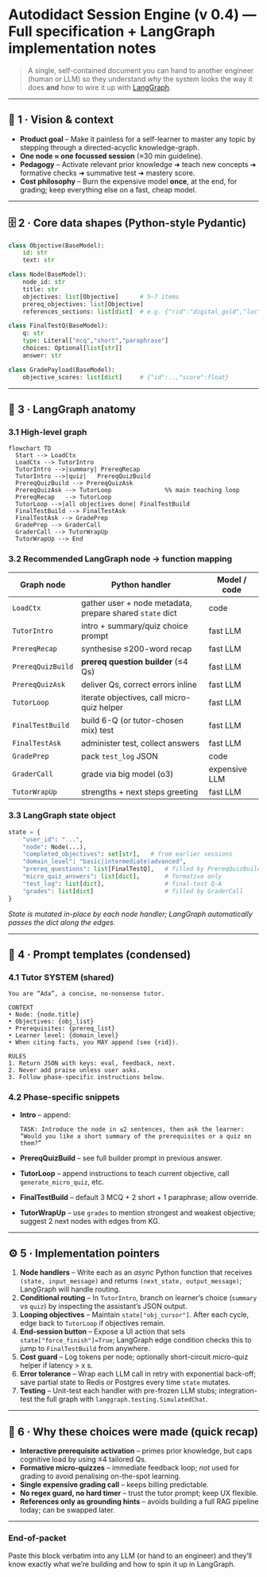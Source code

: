# Autodidact Session Engine (v 0.4) — **Full specification + LangGraph implementation notes**

> A single, self-contained document you can hand to another engineer (human or LLM) so they understand *why* the system looks the way it does **and** how to wire it up with [LangGraph](https://github.com/langchain-ai/langgraph).

---

## 📌 1 · Vision & context

* **Product goal** – Make it painless for a self-learner to master any topic by stepping through a directed-acyclic knowledge-graph.
* **One node ≈ one focussed session** (≈30 min guideline).
* **Pedagogy** – Activate relevant prior knowledge ➜ teach new concepts ➜ formative checks ➜ summative test ➜ mastery score.
* **Cost philosophy** – Burn the expensive model **once**, at the end, for grading; keep everything else on a fast, cheap model.

---

## 🗄️ 2 · Core data shapes (Python-style Pydantic)

```python
class Objective(BaseModel):
    id: str
    text: str

class Node(BaseModel):
    node_id: str
    title: str
    objectives: list[Objective]      # 5–7 items
    prereq_objectives: list[Objective]
    references_sections: list[dict]  # e.g. {"rid":"digital_gold","loc":"Ch.6"}

class FinalTestQ(BaseModel):
    q: str
    type: Literal["mcq","short","paraphrase"]
    choices: Optional[list[str]]
    answer: str

class GradePayload(BaseModel):
    objective_scores: list[dict]     # {"id":..,"score":float}
```

---

## 🔀 3 · LangGraph anatomy

### 3.1 High-level graph

```mermaid
flowchart TD
  Start --> LoadCtx
  LoadCtx --> TutorIntro
  TutorIntro -->|summary| PrereqRecap
  TutorIntro -->|quiz|   PrereqQuizBuild
  PrereqQuizBuild --> PrereqQuizAsk
  PrereqQuizAsk --> TutorLoop               %% main teaching loop
  PrereqRecap   --> TutorLoop
  TutorLoop -->|all objectives done| FinalTestBuild
  FinalTestBuild --> FinalTestAsk
  FinalTestAsk --> GradePrep
  GradePrep --> GraderCall
  GraderCall --> TutorWrapUp
  TutorWrapUp --> End
```

### 3.2 Recommended LangGraph node → function mapping

| Graph node        | Python handler                                           | Model / code  |
| ----------------- | -------------------------------------------------------- | ------------- |
| `LoadCtx`         | gather user + node metadata, prepare shared `state` dict | code          |
| `TutorIntro`      | intro + summary/quiz choice prompt                       | fast LLM      |
| `PrereqRecap`     | synthesise ≤200-word recap                               | fast LLM      |
| `PrereqQuizBuild` | **prereq question builder** (≤4 Qs)                      | fast LLM      |
| `PrereqQuizAsk`   | deliver Qs, correct errors inline                        | fast LLM      |
| `TutorLoop`       | iterate objectives, call micro-quiz helper               | fast LLM      |
| `FinalTestBuild`  | build 6-Q (or tutor-chosen mix) test                     | fast LLM      |
| `FinalTestAsk`    | administer test, collect answers                         | fast LLM      |
| `GradePrep`       | pack `test_log` JSON                                     | code          |
| `GraderCall`      | grade via big model (o3)                                 | expensive LLM |
| `TutorWrapUp`     | strengths + next steps greeting                          | fast LLM      |

### 3.3 LangGraph state object

```python
state = {
    "user_id": "...",
    "node": Node(...),
    "completed_objectives": set[str],   # from earlier sessions
    "domain_level": "basic|intermediate|advanced",
    "prereq_questions": list[FinalTestQ],   # filled by PrereqQuizBuild
    "micro_quiz_answers": list[dict],       # formative only
    "test_log": list[dict],                 # final-test Q-A
    "grades": list[dict]                    # filled by GraderCall
}
```

*State is mutated in-place by each node handler; LangGraph automatically passes the dict along the edges.*

---

## 📝 4 · Prompt templates (condensed)

### 4.1 Tutor SYSTEM (shared)

```
You are “Ada”, a concise, no-nonsense tutor.

CONTEXT
• Node: {node.title}
• Objectives: {obj_list}
• Prerequisites: {prereq_list}
• Learner level: {domain_level}
• When citing facts, you MAY append (see {rid}).

RULES
1. Return JSON with keys: eval, feedback, next.
2. Never add praise unless user asks.
3. Follow phase-specific instructions below.
```

### 4.2 Phase-specific snippets

* **Intro** – append:

  ```
  TASK: Introduce the node in ≤2 sentences, then ask the learner:
  “Would you like a short summary of the prerequisites or a quiz on them?”
  ```
* **PrereqQuizBuild** – see full builder prompt in previous answer.
* **TutorLoop** – append instructions to teach current objective, call `generate_micro_quiz`, etc.
* **FinalTestBuild** – default 3 MCQ + 2 short + 1 paraphrase; allow override.
* **TutorWrapUp** – use `grades` to mention strongest and weakest objective; suggest 2 next nodes with edges from KG.

---

## ⚙️ 5 · Implementation pointers

1. **Node handlers** – Write each as an *async* Python function that receives `(state, input_message)` and returns `(next_state, output_message)`; LangGraph will handle routing.
2. **Conditional routing** – In `TutorIntro`, branch on learner’s choice (`summary` vs `quiz`) by inspecting the assistant’s JSON output.
3. **Looping objectives** – Maintain `state["obj_cursor"]`. After each cycle, edge back to `TutorLoop` if objectives remain.
4. **End-session button** – Expose a UI action that sets `state["force_finish"]=True`; LangGraph edge condition checks this to jump to `FinalTestBuild` from anywhere.
5. **Cost guard** – Log tokens per node; optionally short-circuit micro-quiz helper if latency > x s.
6. **Error tolerance** – Wrap each LLM call in retry with exponential back-off; save partial state to Redis or Postgres every time `state` mutates.
7. **Testing** – Unit-test each handler with pre-frozen LLM stubs; integration-test the full graph with `langgraph.testing.SimulatedChat`.

---

## 🚦 6 · Why these choices were made (quick recap)

* **Interactive prerequisite activation** – primes prior knowledge, but caps cognitive load by using ≤4 tailored Qs.
* **Formative micro-quizzes** – immediate feedback loop; *not* used for grading to avoid penalising on-the-spot learning.
* **Single expensive grading call** – keeps billing predictable.
* **No regex guard, no hard timer** – trust the tutor prompt; keep UX flexible.
* **References only as grounding hints** – avoids building a full RAG pipeline today; can be swapped later.

---

### End-of-packet

Paste this block verbatim into any LLM (or hand to an engineer) and they’ll know exactly what we’re building and how to spin it up in LangGraph.
